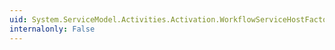 ```yaml
---
uid: System.ServiceModel.Activities.Activation.WorkflowServiceHostFactory.#ctor
internalonly: False
---
```

